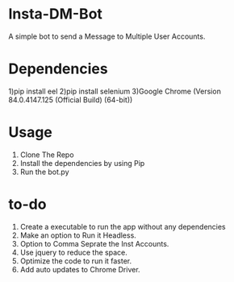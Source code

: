 # Insta-DM-Bot

A simple bot to send a Message to Multiple User Accounts.

# Dependencies

1)pip install eel
2)pip install selenium
3)Google Chrome (Version 84.0.4147.125 (Official Build) (64-bit))

# Usage 

1) Clone The Repo
2) Install the dependencies by using Pip
3) Run the bot.py 

# to-do

1) Create a executable to run the app without any dependencies
2) Make an option to Run it Headless.
3) Option to Comma Seprate the Inst Accounts.
6) Use jquery to reduce the space.
5) Optimize the code to run it faster.
7) Add auto updates to Chrome Driver.
